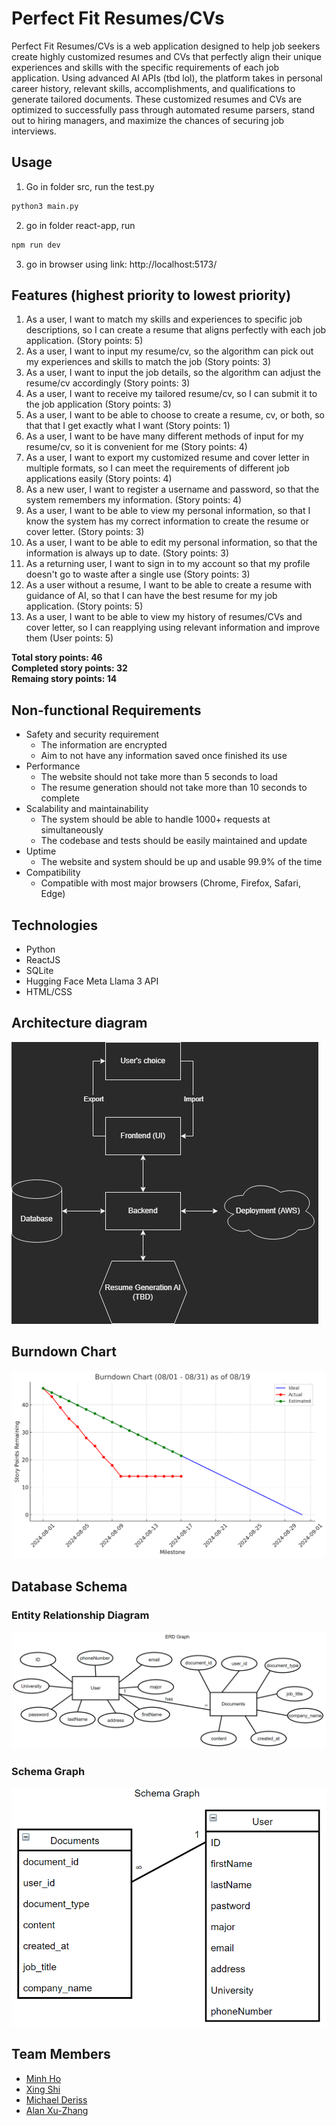 # Perfect Fit Resumes/CVs
Perfect Fit Resumes/CVs is a web application designed to help job seekers create highly customized resumes and CVs that perfectly align their unique experiences and skills with the specific requirements of each job application. Using advanced AI APIs (tbd lol), the platform takes in personal career history, relevant skills, accomplishments, and qualifications to generate tailored documents. These customized resumes and CVs are optimized to successfully pass through automated resume parsers, stand out to hiring managers, and maximize the chances of securing job interviews. 

## Usage
1. Go in folder src, run the test.py 
```bash
python3 main.py
```
2. go in folder react-app, run
```bash
npm run dev
```
3. go in browser using link: http://localhost:5173/

## Features (highest priority to lowest priority)
1. As a user, I want to match my skills and experiences to specific job descriptions, so I can create a resume that aligns perfectly with each job application. (Story points: 5)
2. As a user, I want to input my resume/cv, so the algorithm can pick out my experiences and skills to match the job (Story points: 3)
3. As a user, I want to input the job details, so the algorithm can adjust the resume/cv accordingly (Story points: 3)
4. As a user, I want to receive my tailored resume/cv, so I can submit it to the job application (Story points: 3)
5. As a user, I want to be able to choose to create a resume, cv, or both, so that that I get exactly what I want (Story points: 1)
6. As a user, I want to be have many different methods of input for my resume/cv, so it is convenient for me (Story points: 4)
7. As a user, I want to export my customized resume and cover letter in multiple formats, so I can meet the requirements of different job applications easily (Story points: 4)
8. As a new user, I want to register a username and password, so that the system remembers my information. (Story points: 4)
9. As a user, I want to be able to view my personal information, so that I know the system has my correct information to create the resume or cover letter. (Story points: 3)
10. As a user, I want to be able to edit my personal information, so that the information is always up to date. (Story points: 3)
11. As a returning user, I want to sign in to my account so that my profile doesn't go to waste after a single use (Story points: 3)
12. As a user without a resume, I want to be able to create a resume with guidance of AI, so that I can have the best resume for my job application. (Story points: 5)
13. As a user, I want to be able to view my history of resumes/CVs and cover letter, so I can reapplying using relevant information and improve them (User points: 5)

**Total story points: 46**<br>
**Completed story points: 32**<br>
**Remaing story points: 14**<br>

## Non-functional Requirements
- Safety and security requirement
    - The information are encrypted
    - Aim to not have any information saved once finished its use
- Performance
    - The website should not take more than 5 seconds to load
    - The resume generation should not take more than 10 seconds to complete
- Scalability and maintainability
    - The system should be able to handle 1000+ requests at simultaneously
    - The codebase and tests should be easily maintained and update
- Uptime
    - The website and system should be up and usable 99.9% of the time
- Compatibility
    - Compatible with most major browsers (Chrome, Firefox, Safari, Edge)

## Technologies
* Python
* ReactJS
* SQLite
* Hugging Face Meta Llama 3 API
* HTML/CSS

## Architecture diagram
![Architecture Diagram](/Burndown/cs179karchitecture.jpg)

## Burndown Chart
![Architecture Diagram](/Burndown/BDC0819.png)

## Database Schema
### Entity Relationship Diagram
![Architecture Diagram](/Burndown/ERD0821.png)
### Schema Graph
![Architecture Diagram](/Burndown/schema0822.png)

## Team Members
* [Minh Ho](https://github.com/mnvho)
* [Xing Shi](https://github.com/xing-coder)
* [Michael Deriss](https://github.com/MichaelJDeriss)
* [Alan Xu-Zhang](https://github.com/Beodrag)
